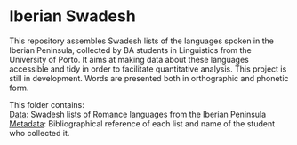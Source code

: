 # Iberian Swadesh

This repository assembles Swadesh lists of the languages spoken in the Iberian Peninsula, collected by BA students in Linguistics from the University of Porto. 
It aims at making data about these languages accessible and tidy in order to facilitate quantitative analysis. This project is still in development.
Words are presented both in orthographic and phonetic form.  

This folder contains: \
[Data](data.csv): Swadesh lists of Romance languages from the Iberian Peninsula\
[Metadata](metadata.csv): Bibliographical reference of each list and name of the student who collected it.
